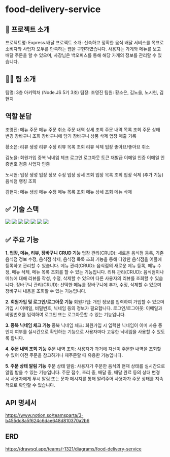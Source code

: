 # food-delivery-service

## 👋 프로젝트 소개
프로젝트명:  Express.배달
프로젝트 소개: 신속하고 정확한 음식 배달 서비스를 목표로 소비자와 사업자 모두를 만족하는 웹을 구현하였습니다.
사용자는 가게와 메뉴를 보고 배달 주문을 할 수 있으며, 사장님은 백오피스를 통해 해당 가게의 정보를 관리할 수 있습니다.

## 👩‍💻 팀 소개
팀명: 3층 아키텍처 (Node.JS 5기 3조)
팀장: 조영진
팀원: 황소은, 김노을, 노시헌, 김현지 

## 역할 분담
조영진:
메뉴 주문
메뉴 주문 취소
주문 내역 상세 조회
주문 내역 목록 조회
주문 상태 변경
장바구니 조회
장바구니에 담기
장바구니 상품 삭제
업장 매출 기록

황소은: 
리뷰 생성
리뷰 수정
리뷰 목록 조회
리뷰 삭제
업장 좋아요/좋아요 취소

김노을: 
회원가입
중복 닉네임 체크
로그인
로그아웃
토큰 재발급
이메일 인증
이메일 인증번호 검증
사업자 인증

노시헌:
업장 생성
업장 정보 수정
업장 상세 조회
업장 목록 조회
업장 삭제
(추가 기능)음식점 랭킹 조회

김현지: 
메뉴 생성
메뉴 수정
메뉴 목록 조회
메뉴 상세 조회
메뉴 삭제

## ✅ 기술 스택

<img  src="https://img.shields.io/badge/node.js-339933?style=for-the-badge&logo=Node.js&logoColor=white">

<img  src="https://img.shields.io/badge/express-000000?style=for-the-badge&logo=express&logoColor=white">

<img  src="https://img.shields.io/badge/git-F05032?style=for-the-badge&logo=git&logoColor=white">

<img  src="https://img.shields.io/badge/github-181717?style=for-the-badge&logo=github&logoColor=white">

<img  src="https://img.shields.io/badge/amazonrds-527FFF?style=for-the-badge&logo=amazonrds&logoColor=white">

<img  src="https://img.shields.io/badge/mysql-4479A1?style=for-the-badge&logo=mysql&logoColor=white">

<img  src="https://img.shields.io/badge/prisma-2D3748?style=for-the-badge&logo=prisma&logoColor=white">

## ✅ 주요 기능
**1. 업장, 메뉴, 리뷰, 장바구니 CRUD 기능**
업장 관리(CRUD): 새로운 음식점 등록, 기존 음식점 정보 수정, 음식점 삭제, 음식점 목록 조회 기능을 통해 다양한 음식점을 어플에 등록하고 관리할 수 있습니다.
메뉴 관리(CRUD): 음식점의 새로운 메뉴 등록, 메뉴 수정, 메뉴 삭제, 메뉴 목록 조회를 할 수 있는 기능입니다.
리뷰 관리(CRUD): 음식점이나 메뉴에 대해 리뷰를 작성, 수정, 삭제할 수 있으며 다른 사용자의 리뷰를 조회할 수 있습니다. 
장바구니 관리(CRUD): 선택한 메뉴를 장바구니에 추가, 수정, 삭제할 수 있으며 장바구니 내용을 조회할 수 있는 기능입니다.

**2. 회원가입 및 로그인/로그아웃 기능**
회원가입: 개인 정보를 입력하여 가입할 수 있으며 가입 시 이메일, 비밀번호, 닉네임 등의 정보가 필요합니다.
로그인/로그아웃: 이메일과 비밀번호를 입력하여 로그인 또는 로그아웃할 수 있는 기능입니다.

**3. 중복 닉네임 체크 기능**
중복 닉네임 체크: 회원가입 시 입력한 닉네임이 이미 사용 중인지 여부를 실시간으로 확인하는 기능으로 사용자마다 고유한 닉네임을 사용할 수 있도록 합니다.

**4. 주문 내역 조회 기능**
주문 내역 조회: 사용자가 과거에 자신이 주문한 내역을 조회할 수 있어 이전 주문을 참고하거나 재주문할 때 유용한 기능입니다.

**5. 주문 상태 알림 기능**
주문 상태 알림: 사용자가 주문한 음식의 현재 상태를 실시간으로 알림 받을 수 있는 기능입니다.
주문 접수, 조리 중, 배달 중, 배달 완료 등의 상태 변경 시 사용자에게 푸시 알림 또는 문자 메시지를 통해 알려주어 사용자가 주문 상태를 지속적으로 확인할 수 있습니다.


## API 명세서
https://www.notion.so/teamsparta/3-b455dc8a5f624c6dae648d810370a2b6

## ERD
https://drawsql.app/teams/-1321/diagrams/food-delivery-service
